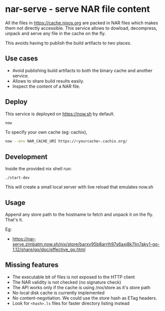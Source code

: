 # nar-serve - serve NAR file content

All the files in https://cache.nixos.org are packed in NAR files which makes them not directly accessible. This service allows to dowload, decompress, unpack and serve any file in the cache on the fly.

This avoids having to publish the build artifacts to two places.

## Use cases

* Avoid publishing build artifacts to both the binary cache and another service.
* Allows to share build results easily.
* Inspect the content of a NAR file.

## Deploy

This service is deployed on https://now.sh by default.

```sh
now
```

To specify your own cache (eg: cachix),

```sh
now --env NAR_CACHE_URI https://<yourcache>.cachix.org/
```

## Development

Inside the provided nix shell run:

```
./start-dev
```

This will create a small local server with live reload that emulates now.sh

## Usage

Append any store path to the hostname to fetch and unpack it on
the fly. That's it.

Eg:

* https://nar-serve.zimbatm.now.sh/nix/store/barxv95b8arrlh97s6axj8k7ljn7aky1-go-1.12/share/go/doc/effective_go.html

## Missing features

* The executable bit of files is not exposed to the HTTP client
* The NAR validity is not checked (no signature check)
* The API works only if the cache is using /nix/store as it's store path
* No local disk cache is currently implemented
* No content-negotiation. We could use the store hash as ETag headers.
* Look for `<hash>.ls` files for faster directory listing instead
